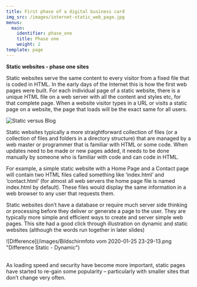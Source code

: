 ```yaml
---
title: First phase of a digital business card
img_src: /images/internet-static_web_page.jpg
menus:
  main:
    identifier: phase_one
    title: Phase one
    weight: 2
template: page
---
```

**Static websites - phase one sites**

Static websites serve the same content to every visitor from a fixed file that is coded in HTML. In the early days of the Internet this is how the first web pages were built. For each individual page of a static website, there is a unique HTML file on a web server with all the content and styles etc, for that complete page. When a website visitor types in a URL or visits a static page on a website, the page that loads will be the exact same for all users.

![Static versus Blog](/images/blogvsstaticsite.jpg "Static Website - Blog")

Static websites typically a more straightforward collection of files (or a collection of files and folders in a directory structure) that are managed by a web master or programmer that is familiar with HTML or some code. When updates need to be made or new pages added, it needs to be done manually by someone who is familiar with code and can code in HTML.

For example, a simple static website with a Home Page and a Contact page will contain two HTML files called something like ‘index.html’ and ‘contact.html’ (for almost all web servers the home page file is named index.html by default). These files would display the same information in a web browser to any user that requests them.

Static websites don’t have a database or require much server side thinking or processing before they deliver or generate a page to the user. They are typically more simple and efficient ways to create and server simple web pages. This site had a good click through illustration on dynamic and static websites (although the words run together in later slides)

![Difference](/images/Bildschirmfoto vom 2020-01-25 23-29-13.png "Difference Static - Dynamic")

\
As loading speed and security have become more important, static pages have started to re-gain some popularity – particularly with smaller sites that don’t change very often.
